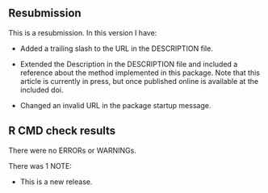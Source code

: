 ## Resubmission
This is a resubmission. In this version I have:

* Added a trailing slash to the URL in the DESCRIPTION file.

* Extended the Description in the DESCRIPTION file and included a reference about the method implemented in this package. Note that this article is currently in press, but once published online is available at the included doi. 

* Changed an invalid URL in the package startup message.

## R CMD check results
There were no ERRORs or WARNINGs. 

There was 1 NOTE:

* This is a new release.
